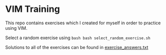 # VIM Training

This repo contains exercises which I created for myself in order to practice using VIM.  

Select a random exercise using ```bash bash select_random_exercise.sh```

Solutions to all of the exercises can be found in [exercise_answers.txt](./exercise_answers.txt)
